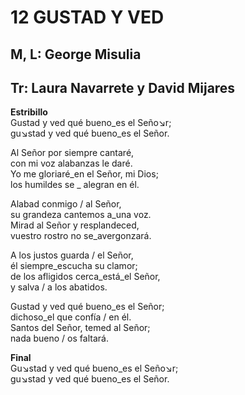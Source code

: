 # 12 GUSTAD Y VED

## M, L: George Misulia
## Tr: Laura Navarrete y David Mijares

**Estribillo**  
Gustad y ved qué bueno_es el Seño↘r;  
gu↘stad y ved qué bueno_es el Señor.  

Al Señor por siempre cantaré,  
con mi voz alabanzas le daré.  
Yo me gloriaré_en el Señor, mi Dios;  
los humildes se _ alegran en él.  

Alabad conmigo / al Señor,  
su grandeza cantemos a_una voz.  
Mirad al Señor y resplandeced,  
vuestro rostro no se_avergonzará.  

A los justos guarda / el Señor,  
él siempre_escucha su clamor;  
de los afligidos cerca_está_el Señor,  
y salva / a los abatidos.  

Gustad y ved qué bueno_es el Señor;  
dichoso_el que confía / en él.  
Santos del Señor, temed al Señor;  
nada bueno / os faltará.  

**Final**  
Gu↘stad y ved qué bueno_es el Seño↘r;  
gu↘stad y ved qué bueno_es el Señor.  

